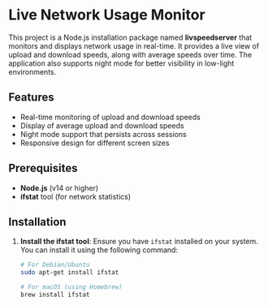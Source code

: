 # Live Network Usage Monitor

This project is a Node.js installation package named **livspeedserver** that monitors and displays network usage in real-time. It provides a live view of upload and download speeds, along with average speeds over time. The application also supports night mode for better visibility in low-light environments.

## Features

- Real-time monitoring of upload and download speeds
- Display of average upload and download speeds
- Night mode support that persists across sessions
- Responsive design for different screen sizes

## Prerequisites

- **Node.js** (v14 or higher)
- **ifstat** tool (for network statistics)

## Installation

1. **Install the ifstat tool**:
   Ensure you have `ifstat` installed on your system. You can install it using the following command:
   ```bash
   # For Debian/Ubuntu
   sudo apt-get install ifstat

   # For macOS (using Homebrew)
   brew install ifstat
